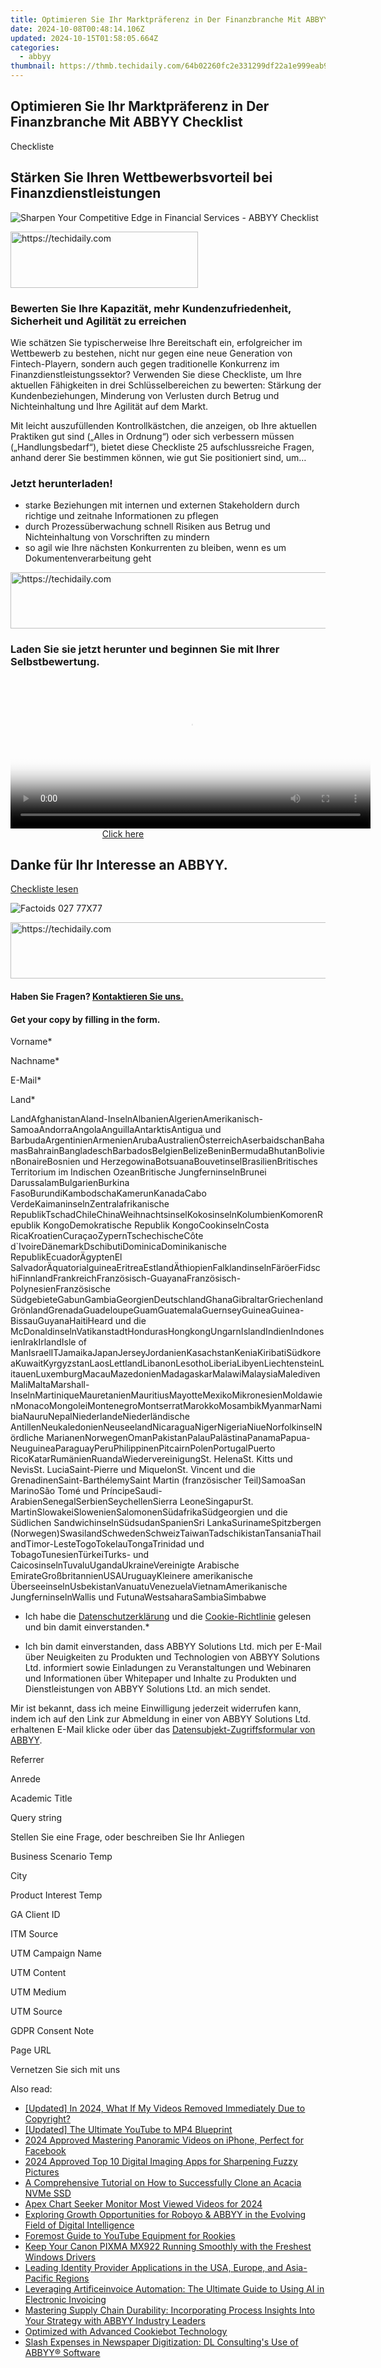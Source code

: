 ```yaml
---
title: Optimieren Sie Ihr Marktpräferenz in Der Finanzbranche Mit ABBYY Checklist
date: 2024-10-08T00:48:14.106Z
updated: 2024-10-15T01:58:05.664Z
categories:
  - abbyy
thumbnail: https://thmb.techidaily.com/64b02260fc2e331299df22a1e999eab91ad890c07462ad4672fe1c0550ce5fa1.jpg
---
```


## Optimieren Sie Ihr Marktpräferenz in Der Finanzbranche Mit ABBYY Checklist

Checkliste

## Stärken Sie Ihren Wettbewerbs­vorteil bei Finanzdien­stleistungen

![Sharpen Your Competitive Edge in Financial Services - ABBYY Checklist](https://static1.abbyy.com/abbyycommedia/34832/71b-sharpen-your-competitive-edge-de-262x340.png)

<!-- affiliate ads begin -->
<a href="https://aligracehair.sjv.io/c/5597632/1975802/19272" target="_top" id="1975802">
  <img src="//a.impactradius-go.com/display-ad/19272-1975802" border="0" alt="https://techidaily.com" width="300" height="90"/>
</a>
<img height="0" width="0" src="https://aligracehair.sjv.io/i/5597632/1975802/19272" style="position:absolute;visibility:hidden;" border="0" />
<!-- affiliate ads end -->

### Bewerten Sie Ihre Kapazität, mehr Kundenzufriedenheit, Sicherheit und Agilität zu erreichen

Wie schätzen Sie typischerweise Ihre Bereitschaft ein, erfolgreicher im Wettbewerb zu bestehen, nicht nur gegen eine neue Generation von Fintech-Playern, sondern auch gegen traditionelle Konkurrenz im Finanzdienstleistungssektor? Verwenden Sie diese Checkliste, um Ihre aktuellen Fähigkeiten in drei Schlüsselbereichen zu bewerten: Stärkung der Kundenbeziehungen, Minderung von Verlusten durch Betrug und Nichteinhaltung und Ihre Agilität auf dem Markt.

Mit leicht auszufüllenden Kontrollkästchen, die anzeigen, ob Ihre aktuellen Praktiken gut sind („Alles in Ordnung“) oder sich verbessern müssen („Handlungsbedarf“), bietet diese Checkliste 25 aufschlussreiche Fragen, anhand derer Sie bestimmen können, wie gut Sie positioniert sind, um…

### Jetzt herunterladen!

* starke Beziehungen mit internen und externen Stakeholdern durch richtige und zeitnahe Informationen zu pflegen
* durch Prozessüberwachung schnell Risiken aus Betrug und Nichteinhaltung von Vorschriften zu mindern
* so agil wie Ihre nächsten Konkurrenten zu bleiben, wenn es um Dokumentenverarbeitung geht

<!-- affiliate ads begin -->
<a href="https://aligracehair.sjv.io/c/5597632/1948954/19272" target="_top" id="1948954">
  <img src="//a.impactradius-go.com/display-ad/19272-1948954" border="0" alt="https://techidaily.com" width="728" height="90"/>
</a>
<img height="0" width="0" src="https://aligracehair.sjv.io/i/5597632/1948954/19272" style="position:absolute;visibility:hidden;" border="0" />
<!-- affiliate ads end -->

### Laden Sie sie jetzt herunter und beginnen Sie mit Ihrer Selbstbewertung.

<!-- affiliate ads begin -->
<span id="1993652">
					<video width="576" height="240" style="cursor:pointer"
           poster="//a.impactradius-go.com/display-clicktoplayimage/1993652.png"
           onclick="if(!this.playClicked){this.play();this.setAttribute('controls',true);this.playClicked=true;}">
	   <source src="//a.impactradius-go.com/display-ad/22993-1993652">
	   <img src="//a.impactradius-go.com/display-clicktoplayimage/1993652.png" style="border: none; height: 100%; width: 100%; object-fit: contain">
	</video>
	<div style="width:360px;text-align:center"><a href="javascript:window.open(decodeURIComponent('https%3A%2F%2Fhomestyler.sjv.io%2Fc%2F5597632%2F1993652%2F22993'), '_blank');void(0);">Click here</a></div>
</span>
<img height="0" width="0" src="https://imp.pxf.io/i/5597632/1993652/22993" style="position:absolute;visibility:hidden;" border="0" />
<!-- affiliate ads end -->

## Danke für Ihr Interesse an ABBYY.

[Checkliste lesen](https://digital.abbyy.com/hubfs/documents/content/checklist-financialservices-competitive-edge-de.pdf "Checkliste lesen") 

![Factoids 027 77X77](https://static4.abbyy.com/abbyycommedia/31652/factoids-027-77x77.svg)

<!-- affiliate ads begin -->
<a href="https://appsumo.8odi.net/c/5597632/2151894/7443" target="_top" id="2151894">
  <img src="//a.impactradius-go.com/display-ad/7443-2151894" border="0" alt="https://techidaily.com" width="728" height="90"/>
</a>
<img height="0" width="0" src="https://appsumo.8odi.net/i/5597632/2151894/7443" style="position:absolute;visibility:hidden;" border="0" />
<!-- affiliate ads end -->

#### Haben Sie Fragen? [Kontaktieren Sie uns.](https://tools.techidaily.com/abbyy/products/)

#### Get your copy by filling in the form.

Vorname\*

Nachname\*

E-Mail\*

Land\*

LandAfghanistanAland-InselnAlbanienAlgerienAmerikanisch-SamoaAndorraAngolaAnguillaAntarktisAntigua und BarbudaArgentinienArmenienArubaAustralienÖsterreichAserbaidschanBahamasBahrainBangladeschBarbadosBelgienBelizeBeninBermudaBhutanBolivienBonaireBosnien und HerzegowinaBotsuanaBouvetinselBrasilienBritisches Territorium im Indischen OzeanBritische JungferninselnBrunei DarussalamBulgarienBurkina FasoBurundiKambodschaKamerunKanadaCabo VerdeKaimaninselnZentralafrikanische RepublikTschadChileChinaWeihnachtsinselKokosinselnKolumbienKomorenRepublik KongoDemokratische Republik KongoCookinselnCosta RicaKroatienCuraçaoZypernTschechischeCôte d\`IvoireDänemarkDschibutiDominicaDominikanische RepublikEcuadorÄgyptenEl SalvadorÄquatorialguineaEritreaEstlandÄthiopienFalklandinselnFäröerFidschiFinnlandFrankreichFranzösisch-GuayanaFranzösisch-PolynesienFranzösische SüdgebieteGabunGambiaGeorgienDeutschlandGhanaGibraltarGriechenlandGrönlandGrenadaGuadeloupeGuamGuatemalaGuernseyGuineaGuinea-BissauGuyanaHaitiHeard und die McDonaldinselnVatikanstadtHondurasHongkongUngarnIslandIndienIndonesienIrakIrlandIsle of ManIsraelITJamaikaJapanJerseyJordanienKasachstanKeniaKiribatiSüdkoreaKuwaitKyrgyzstanLaosLettlandLibanonLesothoLiberiaLibyenLiechtensteinLitauenLuxemburgMacauMazedonienMadagaskarMalawiMalaysiaMaledivenMaliMaltaMarshall-InselnMartiniqueMauretanienMauritiusMayotteMexikoMikronesienMoldawienMonacoMongoleiMontenegroMontserratMarokkoMosambikMyanmarNamibiaNauruNepalNiederlandeNiederländische AntillenNeukaledonienNeuseelandNicaraguaNigerNigeriaNiueNorfolkinselNördliche MarianenNorwegenOmanPakistanPalauPalästinaPanamaPapua-NeuguineaParaguayPeruPhilippinenPitcairnPolenPortugalPuerto RicoKatarRumänienRuandaWiedervereinigungSt. HelenaSt. Kitts und NevisSt. LuciaSaint-Pierre und MiquelonSt. Vincent und die GrenadinenSaint-BarthélemySaint Martin (französischer Teil)SamoaSan MarinoSão Tomé und PríncipeSaudi-ArabienSenegalSerbienSeychellenSierra LeoneSingapurSt. MartinSlowakeiSlowenienSalomonenSüdafrikaSüdgeorgien und die Südlichen SandwichinselnSüdsudanSpanienSri LankaSurinameSpitzbergen (Norwegen)SwasilandSchwedenSchweizTaiwanTadschikistanTansaniaThailandTimor-LesteTogoTokelauTongaTrinidad und TobagoTunesienTürkeiTurks- und CaicosinselnTuvaluUgandaUkraineVereinigte Arabische EmirateGroßbritannienUSAUruguayKleinere amerikanische ÜberseeinselnUsbekistanVanuatuVenezuelaVietnamAmerikanische JungferninselnWallis und FutunaWestsaharaSambiaSimbabwe

* Ich habe die [Datenschutzerklärung](https://tools.techidaily.com/abbyy/products/) und die [Cookie-Richtlinie](https://tools.techidaily.com/abbyy/products/) gelesen und bin damit einverstanden.\*

* Ich bin damit einverstanden, dass ABBYY Solutions Ltd. mich per E-Mail über Neuigkeiten zu Produkten und Technologien von ABBYY Solutions Ltd. informiert sowie Einladungen zu Veranstaltungen und Webinaren und Informationen über Whitepaper und Inhalte zu Produkten und Dienstleistungen von ABBYY Solutions Ltd. an mich sendet.  
    
Mir ist bekannt, dass ich meine Einwilligung jederzeit widerrufen kann, indem ich auf den Link zur Abmeldung in einer von ABBYY Solutions Ltd. erhaltenen E-Mail klicke oder über das [Datensubjekt-Zugriffsformular von ABBYY](https://tools.techidaily.com/abbyy/products/).

Referrer

Anrede

Academic Title

Query string

Stellen Sie eine Frage, oder beschreiben Sie Ihr Anliegen

Business Scenario Temp

City

Product Interest Temp

GA Client ID

ITM Source

UTM Campaign Name

UTM Content

UTM Medium

UTM Source

GDPR Consent Note

Page URL

Vernetzen Sie sich mit uns

<ins class="adsbygoogle"
     style="display:block"
     data-ad-format="autorelaxed"
     data-ad-client="ca-pub-7571918770474297"
     data-ad-slot="1223367746"></ins>

<ins class="adsbygoogle"
     style="display:block"
     data-ad-client="ca-pub-7571918770474297"
     data-ad-slot="8358498916"
     data-ad-format="auto"
     data-full-width-responsive="true"></ins>

<span class="atpl-alsoreadstyle">Also read:</span>
<div><ul>
<li><a href="https://facebook-video-files.techidaily.com/updated-in-2024-what-if-my-videos-removed-immediately-due-to-copyright/"><u>[Updated] In 2024, What If My Videos Removed Immediately Due to Copyright?</u></a></li>
<li><a href="https://some-approaches.techidaily.com/updated-the-ultimate-youtube-to-mp4-blueprint/"><u>[Updated] The Ultimate YouTube to MP4 Blueprint</u></a></li>
<li><a href="https://facebook-videos.techidaily.com/2024-approved-mastering-panoramic-videos-on-iphone-perfect-for-facebook/"><u>2024 Approved Mastering Panoramic Videos on iPhone, Perfect for Facebook</u></a></li>
<li><a href="https://some-guidance.techidaily.com/2024-approved-top-10-digital-imaging-apps-for-sharpening-fuzzy-pictures/"><u>2024 Approved Top 10 Digital Imaging Apps for Sharpening Fuzzy Pictures</u></a></li>
<li><a href="https://fox-shield.techidaily.com/a-comprehensive-tutorial-on-how-to-successfully-clone-an-acacia-nvme-ssd/"><u>A Comprehensive Tutorial on How to Successfully Clone an Acacia NVMe SSD</u></a></li>
<li><a href="https://youtube-videos.techidaily.com/apex-chart-seeker-monitor-most-viewed-videos-for-2024/"><u>Apex Chart Seeker Monitor Most Viewed Videos for 2024</u></a></li>
<li><a href="https://solve-manuals.techidaily.com/exploring-growth-opportunities-for-roboyo-and-abbyy-in-the-evolving-field-of-digital-intelligence/"><u>Exploring Growth Opportunities for Roboyo & ABBYY in the Evolving Field of Digital Intelligence</u></a></li>
<li><a href="https://youtube-videos.techidaily.com/foremost-guide-to-youtube-equipment-for-rookies/"><u>Foremost Guide to YouTube Equipment for Rookies</u></a></li>
<li><a href="https://hardware-help.techidaily.com/keep-your-canon-pixma-mx922-running-smoothly-with-the-freshest-windows-drivers/"><u>Keep Your Canon PIXMA MX922 Running Smoothly with the Freshest Windows Drivers</u></a></li>
<li><a href="https://solve-manuals.techidaily.com/leading-identity-provider-applications-in-the-usa-europe-and-asia-pacific-regions/"><u>Leading Identity Provider Applications in the USA, Europe, and Asia-Pacific Regions</u></a></li>
<li><a href="https://solve-manuals.techidaily.com/leveraging-artificeinvoice-automation-the-ultimate-guide-to-using-ai-in-electronic-invoicing/"><u>Leveraging Artificeinvoice Automation: The Ultimate Guide to Using AI in Electronic Invoicing</u></a></li>
<li><a href="https://solve-manuals.techidaily.com/mastering-supply-chain-durability-incorporating-process-insights-into-your-strategy-with-abbyy-industry-leaders/"><u>Mastering Supply Chain Durability: Incorporating Process Insights Into Your Strategy with ABBYY Industry Leaders</u></a></li>
<li><a href="https://solve-manuals.techidaily.com/optimized-with-advanced-cookiebot-technology/"><u>Optimized with Advanced Cookiebot Technology</u></a></li>
<li><a href="https://solve-manuals.techidaily.com/slash-expenses-in-newspaper-digitization-dl-consultings-use-of-abbyy-software/"><u>Slash Expenses in Newspaper Digitization: DL Consulting's Use of ABBYY® Software</u></a></li>
</ul></div>

